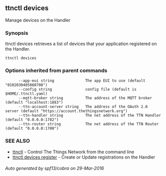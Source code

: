 ## ttnctl devices

Manage devices on the Handler

### Synopsis


ttnctl devices retrieves a list of devices that your application registered on the Handler.

```
ttnctl devices
```

### Options inherited from parent commands

```
      --app-eui string              The app EUI to use (default "0102030405060708")
      --config string               config file (default is $HOME/.ttnctl.yaml)
      --mqtt-broker string          The address of the MQTT broker (default "localhost:1883")
      --ttn-account-server string   The address of the OAuth 2.0 server (default "https://account.thethingsnetwork.org")
      --ttn-handler string          The net address of the TTN Handler (default "0.0.0.0:1782")
      --ttn-router string           The net address of the TTN Router (default "0.0.0.0:1700")
```

### SEE ALSO
* [ttnctl](ttnctl)	 - Control The Things Network from the command line
* [ttnctl devices register](ttnctl_devices_register)	 - Create or Update registrations on the Handler

###### Auto generated by spf13/cobra on 29-Mar-2016
